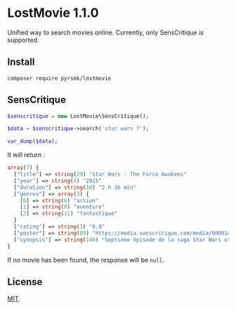 LostMovie 1.1.0
===============

Unified way to search movies online. Currently, only SensCritique is supported.

Install
-------

```
composer require pyrsmk/lostmovie
```

SensCritique
------------

```php
$senscritique = new LostMovie\SensCritique();

$data = $senscritique->search('star wars 7');

var_dump($data);
```

It will return :

```php
array(7) {
  ["title"] => string(29) "Star Wars : The Force Awakens"
  ["year"] => string(4) "2015"
  ["duration"] => string(10) "2 h 16 min"
  ["genres"] => array(3) {
    [0] => string(6) "action"
    [1] => string(8) "aventure"
    [2] => string(11) "fantastique"
  }
  ["rating"] => string(3) "6.8"
  ["poster"] => string(89) "https://media.senscritique.com/media/000014930137/160/Star_Wars_Le_Reveil_de_la_Force.jpg"
  ["synopsis"] => string(148) "Septième épisode de la saga Star Wars et premier d'une nouvelle trilogie, dont les événements se déroulent trente ans après Le retour du Jedi."
}
```

If no movie has been found, the response will be `null`.

License
-------

[MIT](http://dreamysource.mit-license.org).

